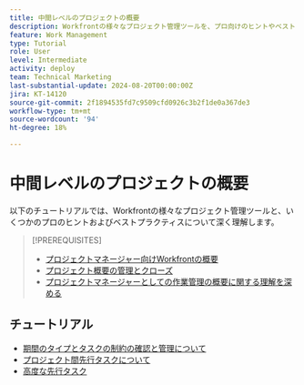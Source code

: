 ```yaml
---
title: 中間レベルのプロジェクトの概要
description: Workfrontの様々なプロジェクト管理ツールを、プロ向けのヒントやベストプラクティスと共に詳しく理解します。
feature: Work Management
type: Tutorial
role: User
level: Intermediate
activity: deploy
team: Technical Marketing
last-substantial-update: 2024-08-20T00:00:00Z
jira: KT-14120
source-git-commit: 2f1894535fd7c9509cfd0926c3b2f1de0a367de3
workflow-type: tm+mt
source-wordcount: '94'
ht-degree: 18%

---
```



# 中間レベルのプロジェクトの概要

以下のチュートリアルでは、Workfrontの様々なプロジェクト管理ツールと、いくつかのプロのヒントおよびベストプラクティスについて深く理解します。

>[!PREREQUISITES]
>
>* [ プロジェクトマネージャー向けWorkfrontの概要 ](https://experienceleague.adobe.com/?recommended=Workfront-U-1-2022.1.planners)
>* [ プロジェクト概要の管理とクローズ ](https://experienceleague.adobe.com/?recommended=Workfront-U-1-2022.2.planners)
>* [ プロジェクトマネージャーとしての作業管理の概要に関する理解を深める ](https://experienceleague.adobe.com/?recommended=Workfront-U-1-2022.3.planners)

## チュートリアル

* [期間のタイプとタスクの制約の確認と管理について](/help/manage-work/intermediate-projects/understand-and-manage-duration-types-and-task-constraints.md)
* [プロジェクト間先行タスクについて](/help/manage-work/intermediate-projects/understand-cross-project-predecessors.md)
* [高度な先行タスク](/help/manage-work/intermediate-projects/advanced-predecessors.md)
